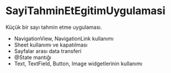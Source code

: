 # SayiTahminEtEgitimUygulamasi
Küçük bir sayı tahmin etme uygulaması.

- NavigationView, NavigationLink kullanımı
- Sheet kullanımı ve kapatılması
- Sayfalar arası data transferi
- @State mantığı
- Text, TextField, Button, Image widgetlerinin kullanımı
